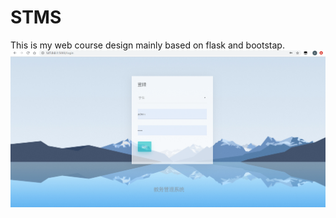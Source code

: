 # STMS
This is my web course design mainly based on flask and bootstap.  
![Image text](https://github.com/superzhaoyang/img_storage/blob/master/%E6%89%B9%E6%B3%A8%202020-06-28%20180057.png)
